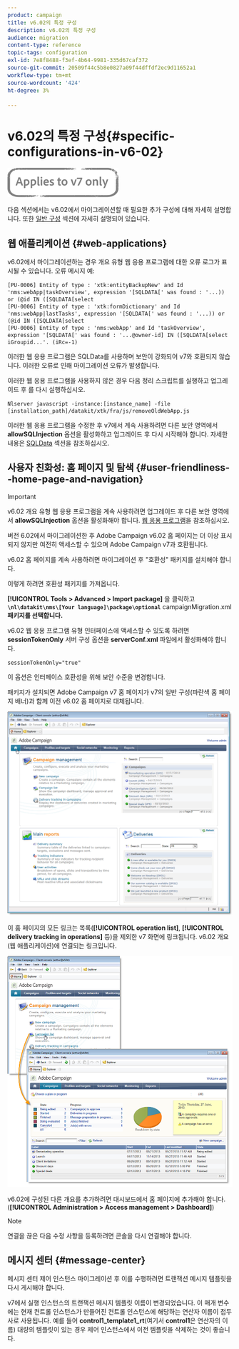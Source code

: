 ```yaml
---
product: campaign
title: v6.02의 특정 구성
description: v6.02의 특정 구성
audience: migration
content-type: reference
topic-tags: configuration
exl-id: 7e8f8488-f3ef-4b64-9981-335d67caf372
source-git-commit: 20509f44c5b8e0827a09f44dffdf2ec9d11652a1
workflow-type: tm+mt
source-wordcount: '424'
ht-degree: 3%

---
```


# v6.02의 특정 구성{#specific-configurations-in-v6-02}

![](../../assets/v7-only.svg)

다음 섹션에서는 v6.02에서 마이그레이션할 때 필요한 추가 구성에 대해 자세히 설명합니다. 또한 [일반 구성](../../migration/using/general-configurations.md) 섹션에 자세히 설명되어 있습니다.

## 웹 애플리케이션 {#web-applications}

v6.02에서 마이그레이션하는 경우 개요 유형 웹 응용 프로그램에 대한 오류 로그가 표시될 수 있습니다. 오류 메시지 예:

```
[PU-0006] Entity of type : 'xtk:entityBackupNew' and Id 'nms:webApp|taskOverview', expression '[SQLDATA[' was found : '...)) or (@id IN ([SQLDATA[select 
[PU-0006] Entity of type : 'xtk:formDictionary' and Id 'nms:webApp|lastTasks', expression '[SQLDATA[' was found : '...)) or (@id IN ([SQLDATA[select 
[PU-0006] Entity of type : 'nms:webApp' and Id 'taskOverview', expression '[SQLDATA[' was found : '...@owner-id] IN ([SQLDATA[select iGroupid...'. (iRc=-1)
```

이러한 웹 응용 프로그램은 SQLData를 사용하며 보안이 강화되어 v7와 호환되지 않습니다. 이러한 오류로 인해 마이그레이션 오류가 발생합니다.

이러한 웹 응용 프로그램을 사용하지 않은 경우 다음 정리 스크립트를 실행하고 업그레이드 후 를 다시 실행하십시오.

```
Nlserver javascript -instance:[instance_name] -file [installation_path]/datakit/xtk/fra/js/removeOldWebApp.js
```

이러한 웹 응용 프로그램을 수정한 후 v7에서 계속 사용하려면 다른 보안 영역에서 **allowSQLInjection** 옵션을 활성화하고 업그레이드 후 다시 시작해야 합니다. 자세한 내용은 [SQLData](../../migration/using/general-configurations.md#sqldata) 섹션을 참조하십시오.

## 사용자 친화성: 홈 페이지 및 탐색 {#user-friendliness--home-page-and-navigation}

>[!IMPORTANT]
>
>v6.02 개요 유형 웹 응용 프로그램을 계속 사용하려면 업그레이드 후 다른 보안 영역에서 **allowSQLInjection** 옵션을 활성화해야 합니다. [웹 응용 프로그램](#web-applications)을 참조하십시오.

버전 6.02에서 마이그레이션한 후 Adobe Campaign v6.02 홈 페이지는 더 이상 표시되지 않지만 여전히 액세스할 수 있으며 Adobe Campaign v7과 호환됩니다.

v6.02 홈 페이지를 계속 사용하려면 마이그레이션 후 &quot;호환성&quot; 패키지를 설치해야 합니다.

이렇게 하려면 호환성 패키지를 가져옵니다.

**[!UICONTROL Tools > Advanced > Import package]** 을 클릭하고 **`\nl\datakit\nms\[Your language]\package\optional`** campaignMigration.xml **패키지를 선택합니다.**

v6.02 웹 응용 프로그램 유형 인터페이스에 액세스할 수 있도록 하려면 **sessionTokenOnly** 서버 구성 옵션을 **serverConf.xml** 파일에서 활성화해야 합니다.

```
sessionTokenOnly="true"
```

이 옵션은 인터페이스 호환성을 위해 보안 수준을 변경합니다.

패키지가 설치되면 Adobe Campaign v7 홈 페이지가 v7의 일반 구성(파란색 홈 페이지 배너)과 함께 이전 v6.02 홈 페이지로 대체됩니다.

![](assets/dashboards.png)

이 홈 페이지의 모든 링크는 목록(**[!UICONTROL operation list]**, **[!UICONTROL delivery tracking in operations]** 등)을 제외한 v7 화면에 링크됩니다. v6.02 개요(웹 애플리케이션)에 연결되는 링크입니다.

![](assets/dashboards2.png)

v6.02에 구성된 다른 개요를 추가하려면 대시보드에서 홈 페이지에 추가해야 합니다. (**[!UICONTROL Administration > Access management > Dashboard]**)

>[!NOTE]
>
>연결을 끊은 다음 수정 사항을 등록하려면 콘솔을 다시 연결해야 합니다.

## 메시지 센터 {#message-center}

메시지 센터 제어 인스턴스 마이그레이션 후 이를 수행하려면 트랜잭션 메시지 템플릿을 다시 게시해야 합니다.

v7에서 실행 인스턴스의 트랜잭션 메시지 템플릿 이름이 변경되었습니다. 이 매개 변수에는 현재 컨트롤 인스턴스가 만들어진 컨트롤 인스턴스에 해당하는 연산자 이름이 접두사로 사용됩니다. 예를 들어 **control1_template1_rt**(여기서 **control1**&#x200B;은 연산자의 이름) 대량의 템플릿이 있는 경우 제어 인스턴스에서 이전 템플릿을 삭제하는 것이 좋습니다.

